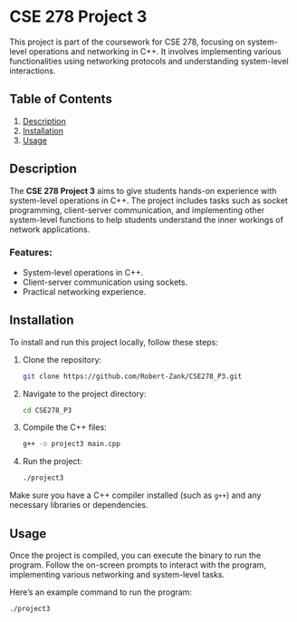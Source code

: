 # CSE 278 Project 3

This project is part of the coursework for CSE 278, focusing on system-level operations and networking in C++. It involves implementing various functionalities using networking protocols and understanding system-level interactions.

## Table of Contents
1. [Description](#description)
2. [Installation](#installation)
3. [Usage](#usage)

## Description

The **CSE 278 Project 3** aims to give students hands-on experience with system-level operations in C++. The project includes tasks such as socket programming, client-server communication, and implementing other system-level functions to help students understand the inner workings of network applications.

### Features:
- System-level operations in C++.
- Client-server communication using sockets.
- Practical networking experience.

## Installation

To install and run this project locally, follow these steps:

1. Clone the repository:

    ```bash
    git clone https://github.com/Robert-Zank/CSE278_P3.git
    ```

2. Navigate to the project directory:

    ```bash
    cd CSE278_P3
    ```

3. Compile the C++ files:

    ```bash
    g++ -o project3 main.cpp
    ```

4. Run the project:

    ```bash
    ./project3
    ```

Make sure you have a C++ compiler installed (such as `g++`) and any necessary libraries or dependencies.

## Usage

Once the project is compiled, you can execute the binary to run the program. Follow the on-screen prompts to interact with the program, implementing various networking and system-level tasks.

Here’s an example command to run the program:

```bash
./project3
